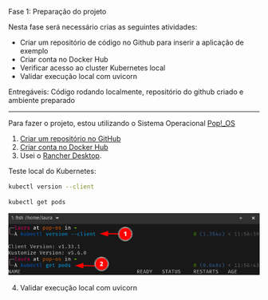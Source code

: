 Fase 1: Preparação do projeto

Nesta fase será necessário crias as seguintes atividades:

- Criar um repositório de código no Github para inserir a aplicação de exemplo
- Criar conta no Docker Hub
- Verificar acesso ao cluster Kubernetes local
- Validar execução local com uvicorn

Entregáveis: Código rodando localmente, repositório do github criado e ambiente preparado

---

Para fazer o projeto, estou utilizando o Sistema Operacional [Pop!_OS](https://system76.com/pop/)
1. [Criar um repositório no GitHub](https://docs.github.com/pt/repositories/creating-and-managing-repositories/creating-a-new-repository)
2. [Criar conta no Docker Hub](https://docs.docker.com/accounts/create-account/)
3. Usei o [Rancher Desktop](https://docs.rancherdesktop.io/getting-started/installation/).

Teste local do Kubernetes:

```sh
kubectl version --client
```

```sh
kubectl get pods
```

<img src="../../assets/fase01/img01.png" alt="img01" title="img01"/>

4. Validar execução local com uvicorn
